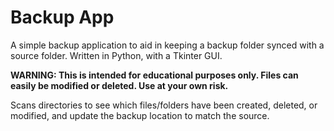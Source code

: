 # Backup App
A simple backup application to aid in keeping a backup folder synced with a source folder. Written in Python, with a Tkinter GUI.

**WARNING: This is intended for educational purposes only. Files can easily be modified or deleted. Use at your own risk.**

Scans directories to see which files/folders have been created, deleted, or modified, and update the backup location to match the source.
